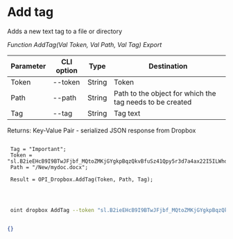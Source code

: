 ﻿---
sidebar_position: 2
---

# Add tag
 Adds a new text tag to a file or directory


*Function AddTag(Val Token, Val Path, Val Tag) Export*

 | Parameter | CLI option | Type | Destination |
 |-|-|-|-|
 | Token | --token | String | Token |
 | Path | --path | String | Path to the object for which the tag needs to be created |
 | Tag | --tag | String | Tag text |

 
 Returns: Key-Value Pair - serialized JSON response from Dropbox

```bsl title="Code example"
	
 Tag = "Important";
 Token = "sl.B2ieEHcB9I9BTwJFjbf_MQtoZMKjGYgkpBqzQkvBfuSz41Qpy5r3d7a4ax22I5ILWhd9KLbN5L...";
 Path = "/New/mydoc.docx"; 
 
 Result = OPI_Dropbox.AddTag(Token, Path, Tag);
 
	
```

```sh title="CLI command example"
 
 oint dropbox AddTag --token "sl.B2ieEHcB9I9BTwJFjbf_MQtoZMKjGYgkpBqzQkvBfuSz41Qpy5r3d7a4ax22I5ILWhd9KLbN5L..." --path %path% --tag %tag%


```


```json title="Result"

{}

```

